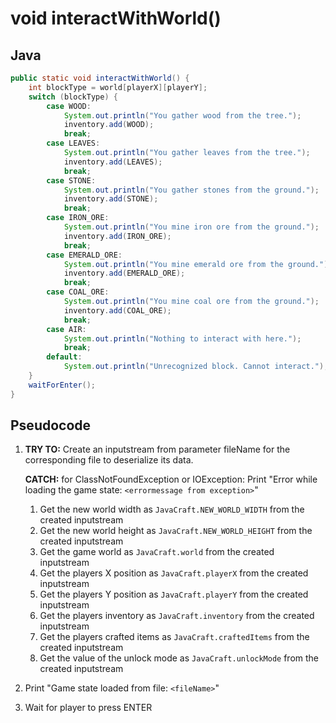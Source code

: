 # void interactWithWorld()

## Java

```java
public static void interactWithWorld() {
    int blockType = world[playerX][playerY];
    switch (blockType) {
        case WOOD:
            System.out.println("You gather wood from the tree.");
            inventory.add(WOOD);
            break;
        case LEAVES:
            System.out.println("You gather leaves from the tree.");
            inventory.add(LEAVES);
            break;
        case STONE:
            System.out.println("You gather stones from the ground.");
            inventory.add(STONE);
            break;
        case IRON_ORE:
            System.out.println("You mine iron ore from the ground.");
            inventory.add(IRON_ORE);
            break;
        case EMERALD_ORE:
            System.out.println("You mine emerald ore from the ground.");
            inventory.add(EMERALD_ORE);
            break;
        case COAL_ORE:
            System.out.println("You mine coal ore from the ground.");
            inventory.add(COAL_ORE);
            break;
        case AIR:
            System.out.println("Nothing to interact with here.");
            break;
        default:
            System.out.println("Unrecognized block. Cannot interact.");
    }
    waitForEnter();
}
```

## Pseudocode

1. **TRY TO:** Create an inputstream from parameter fileName for the corresponding file to deserialize its data.

   **CATCH:** for ClassNotFoundException or IOException: Print "Error while loading the game state: `<errormessage from exception>`"
   1. Get the new world width as `JavaCraft.NEW_WORLD_WIDTH` from the created inputstream
   2. Get the new world height as `JavaCraft.NEW_WORLD_HEIGHT` from the created inputstream
   3. Get the game world as `JavaCraft.world` from the created inputstream
   4. Get the players X position as `JavaCraft.playerX` from the created inputstream
   5. Get the players Y position as `JavaCraft.playerY` from the created inputstream
   6. Get the players inventory as `JavaCraft.inventory` from the created inputstream
   7. Get the players crafted items as `JavaCraft.craftedItems` from the created inputstream
   8. Get the value of the unlock mode as `JavaCraft.unlockMode` from the created inputstream
2.  Print "Game state loaded from file: `<fileName>`"
3.  Wait for player to press ENTER
